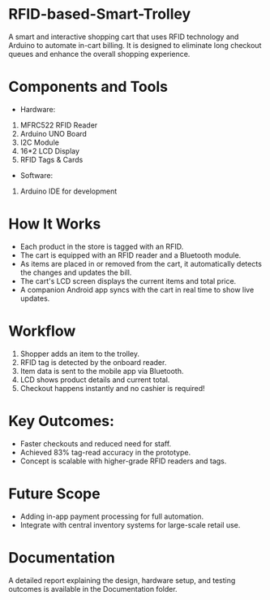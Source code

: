 # RFID-based-Smart-Trolley
A smart and interactive shopping cart that uses RFID technology and Arduino to automate in-cart billing. It is designed to eliminate long checkout queues and enhance the overall shopping experience.

# Components and Tools
* Hardware: 
1. MFRC522 RFID Reader
2. Arduino UNO Board
3. I2C Module
4. 16*2 LCD Display
5. RFID Tags & Cards

* Software: 
1. Arduino IDE for development

# How It Works
- Each product in the store is tagged with an RFID.
- The cart is equipped with an RFID reader and a Bluetooth module.
- As items are placed in or removed from the cart, it automatically detects the changes and updates the bill.
- The cart's LCD screen displays the current items and total price.
- A companion Android app syncs with the cart in real time to show live updates.

# Workflow
1. Shopper adds an item to the trolley.
2. RFID tag is detected by the onboard reader.
3. Item data is sent to the mobile app via Bluetooth.
4. LCD shows product details and current total.
5. Checkout happens instantly and no cashier is required!

# Key Outcomes: 
- Faster checkouts and reduced need for staff.
- Achieved 83% tag-read accuracy in the prototype.
- Concept is scalable with higher-grade RFID readers and tags.

# Future Scope
- Adding in-app payment processing for full automation.
- Integrate with central inventory systems for large-scale retail use.

# Documentation
A detailed report explaining the design, hardware setup, and testing outcomes is available in the Documentation folder.


